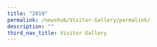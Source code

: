```yaml
---
title: "2019"
permalink: /newshub/Visitor-Gallery/permalink/
description: ""
third_nav_title: Visitor Gallery
---
```

